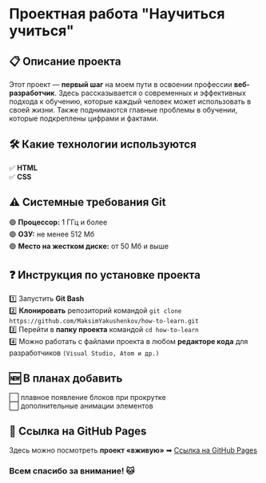 # Проектная работа "Научиться учиться"

## 📋 Описание проекта
Этот проект — **первый шаг** на моем пути в освоении профессии **веб-разработчик**. Здесь рассказывается о современных и эффективных подхода к обучению, которые
каждый человек может использовать в своей жизни. Также поднимаются главные проблемы в обучении, которые подкреплены цифрами и фактами.

## 🛠 Какие технологии используются

✅ **HTML**  
✅ **CSS**

## ⚠️ Системные требования Git

🟢 **Процессор:** 1 ГГц и более  
🟢 **ОЗУ:** не менее 512 Мб  
🟢 **Место на жестком диске:** от 50 Мб и выше

## ❓ Инструкция по установке проекта

1️⃣ Запустить **Git Bash**  
2️⃣ **Клонировать** репозиторий командой `git clone https://github.com/MaksimYakushenkov/how-to-learn.git`  
3️⃣ Перейти в **папку проекта** командой `cd how-to-learn`  
4️⃣ Можно работать с файлами проекта в любом **редакторе кода** для разработчиков `(Visual Studio, Atom и др.)`

## 🆕 В планах добавить

⬜ плавное появление блоков при прокрутке  
⬜ дополнительные анимации элементов

## 🔗 Ссылка на GitHub Pages
Здесь можно посмотреть **проект «вживую»** ➡ [Ссылка на GitHub Pages](https://maksimyakushenkov.github.io/how-to-learn/)

### Всем спасибо за внимание! 🐱